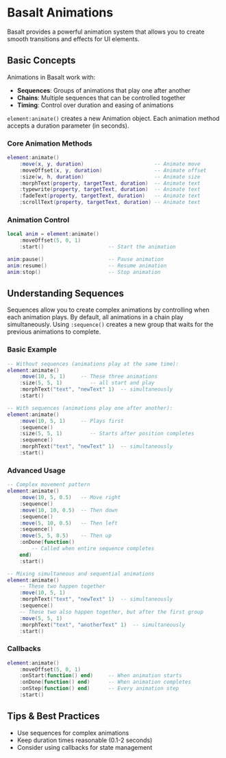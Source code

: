 # Basalt Animations

Basalt provides a powerful animation system that allows you to create smooth transitions and effects for UI elements.

## Basic Concepts

Animations in Basalt work with:
- **Sequences**: Groups of animations that play one after another
- **Chains**: Multiple sequences that can be controlled together
- **Timing**: Control over duration and easing of animations

`element:animate()` creates a new Animation object. Each animation method accepts a duration parameter (in seconds).

### Core Animation Methods
```lua
element:animate()
    :move(x, y, duration)                       -- Animate move
    :moveOffset(x, y, duration)                 -- Animate offset
    :size(w, h, duration)                       -- Animate size
    :morphText(property, targetText, duration)  -- Animate text
    :typewrite(property, targetText, duration)  -- Animate text
    :fadeText(property, targetText, duration)   -- Animate text
    :scrollText(property, targetText, duration) -- Animate text
```

### Animation Control
```lua
local anim = element:animate()
    :moveOffset(5, 0, 1)
    :start()                     -- Start the animation

anim:pause()                     -- Pause animation
anim:resume()                    -- Resume animation
anim:stop()                      -- Stop animation
```

## Understanding Sequences

Sequences allow you to create complex animations by controlling when each animation plays. By default, all animations in a chain play simultaneously. Using `:sequence()` creates a new group that waits for the previous animations to complete.

### Basic Example
```lua
-- Without sequences (animations play at the same time):
element:animate()
    :move(10, 5, 1)     -- These three animations
    :size(5, 5, 1)         -- all start and play
    :morphText("text", "newText" 1)  -- simultaneously
    :start()

-- With sequences (animations play one after another):
element:animate()
    :move(10, 5, 1)     -- Plays first
    :sequence()
    :size(5, 5, 1)         -- Starts after position completes
    :sequence()
    :morphText("text", "newText" 1)  -- simultaneously
    :start()
```

### Advanced Usage
```lua
-- Complex movement pattern
element:animate()
    :move(10, 5, 0.5)   -- Move right
    :sequence()
    :move(10, 10, 0.5)  -- Then down
    :sequence()
    :move(5, 10, 0.5)   -- Then left
    :sequence()
    :move(5, 5, 0.5)    -- Then up
    :onDone(function()
        -- Called when entire sequence completes
    end)
    :start()

-- Mixing simultaneous and sequential animations
element:animate()
    -- These two happen together
    :move(10, 5, 1)
    :morphText("text", "newText" 1)  -- simultaneously
    :sequence()
    -- These two also happen together, but after the first group
    :move(5, 5, 1)
    :morphText("text", "anotherText" 1)  -- simultaneously
    :start()
```

### Callbacks
```lua
element:animate()
    :moveOffset(5, 0, 1)
    :onStart(function() end)     -- When animation starts
    :onDone(function() end)      -- When animation completes
    :onStep(function() end)      -- Every animation step
    :start()
```

## Tips & Best Practices
- Use sequences for complex animations
- Keep duration times reasonable (0.1-2 seconds)
- Consider using callbacks for state management